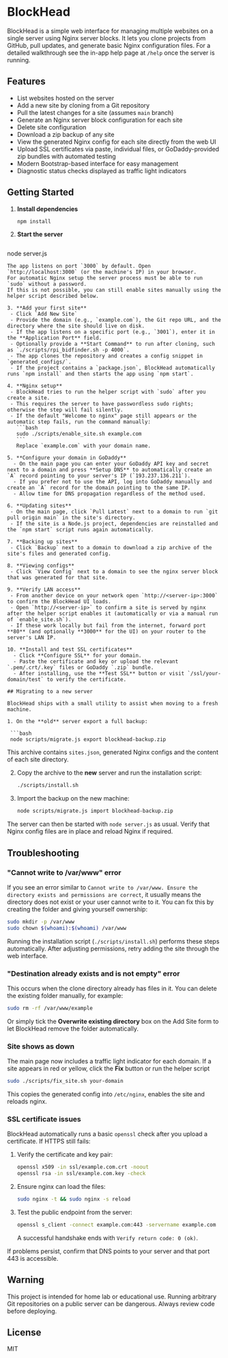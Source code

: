 # BlockHead

BlockHead is a simple web interface for managing multiple websites on a single server using Nginx server blocks. It lets you clone projects from GitHub, pull updates, and generate basic Nginx configuration files.
For a detailed walkthrough see the in-app help page at `/help` once the server is running.

## Features

- List websites hosted on the server
- Add a new site by cloning from a Git repository
- Pull the latest changes for a site (assumes `main` branch)
- Generate an Nginx server block configuration for each site
- Delete site configuration
- Download a zip backup of any site
- View the generated Nginx config for each site directly from the web UI
- Upload SSL certificates via paste, individual files, or GoDaddy-provided zip bundles with automated testing
- Modern Bootstrap-based interface for easy management
- Diagnostic status checks displayed as traffic light indicators

## Getting Started

1. **Install dependencies**
   ```bash
   npm install
   ```
2. **Start the server**
   ```bash
 node server.js
  ```
  The app listens on port `3000` by default. Open `http://localhost:3000` (or the machine's IP) in your browser.
  For automatic Nginx setup the server process must be able to run `sudo` without a password.
  If this is not possible, you can still enable sites manually using the helper script described below.

3. **Add your first site**
   - Click `Add New Site`
   - Provide the domain (e.g., `example.com`), the Git repo URL, and the directory where the site should live on disk.
   - If the app listens on a specific port (e.g., `3001`), enter it in the **Application Port** field.
   - Optionally provide a **Start Command** to run after cloning, such as `./scripts/rpi_bidfinder.sh -p 4000`.
   - The app clones the repository and creates a config snippet in `generated_configs/`.
   - If the project contains a `package.json`, BlockHead automatically runs `npm install` and then starts the app using `npm start`.

4. **Nginx setup**
   - BlockHead tries to run the helper script with `sudo` after you create a site.
   - This requires the server to have passwordless sudo rights; otherwise the step will fail silently.
   - If the default "Welcome to nginx" page still appears or the automatic step fails, run the command manually:
     ```bash
     sudo ./scripts/enable_site.sh example.com
     ```
     Replace `example.com` with your domain name.

5. **Configure your domain in GoDaddy**
    - On the main page you can enter your GoDaddy API key and secret next to a domain and press **Setup DNS** to automatically create an `A` record pointing to your server's IP (`193.237.136.211`).
    - If you prefer not to use the API, log into GoDaddy manually and create an `A` record for the domain pointing to the same IP.
    - Allow time for DNS propagation regardless of the method used.

6. **Updating sites**
   - On the main page, click `Pull Latest` next to a domain to run `git pull origin main` in the site's directory.
   - If the site is a Node.js project, dependencies are reinstalled and the `npm start` script runs again automatically.

7. **Backing up sites**
   - Click `Backup` next to a domain to download a zip archive of the site's files and generated config.

8. **Viewing configs**
   - Click `View Config` next to a domain to see the nginx server block that was generated for that site.

9. **Verify LAN access**
   - From another device on your network open `http://<server-ip>:3000` to confirm the BlockHead UI loads.
   - Open `http://<server-ip>` to confirm a site is served by nginx after the helper script enables it (automatically or via a manual run of `enable_site.sh`).
   - If these work locally but fail from the internet, forward port **80** (and optionally **3000** for the UI) on your router to the server's LAN IP.

10. **Install and test SSL certificates**
    - Click **Configure SSL** for your domain.
    - Paste the certificate and key or upload the relevant `.pem/.crt/.key` files or GoDaddy `.zip` bundle.
    - After installing, use the **Test SSL** button or visit `/ssl/your-domain/test` to verify the certificate.

## Migrating to a new server

BlockHead ships with a small utility to assist when moving to a fresh machine.

1. On the **old** server export a full backup:

   ```bash
   node scripts/migrate.js export blockhead-backup.zip
   ```

   This archive contains `sites.json`, generated Nginx configs and the content
   of each site directory.

2. Copy the archive to the **new** server and run the installation script:

   ```bash
   ./scripts/install.sh
   ```

3. Import the backup on the new machine:

   ```bash
   node scripts/migrate.js import blockhead-backup.zip
   ```


The server can then be started with `node server.js` as usual. Verify that Nginx
config files are in place and reload Nginx if required.

## Troubleshooting

### "Cannot write to /var/www" error

If you see an error similar to `Cannot write to /var/www. Ensure the directory
exists and permissions are correct`, it usually means the directory does not
exist or your user cannot write to it. You can fix this by creating the folder
and giving yourself ownership:

```bash
sudo mkdir -p /var/www
sudo chown $(whoami):$(whoami) /var/www
```

Running the installation script (`./scripts/install.sh`) performs these steps
automatically. After adjusting permissions, retry adding the site through the
web interface.

### "Destination already exists and is not empty" error

This occurs when the clone directory already has files in it. You can delete the
existing folder manually, for example:

```bash
sudo rm -rf /var/www/example
```

Or simply tick the **Overwrite existing directory** box on the Add Site form to
let BlockHead remove the folder automatically.

### Site shows as down

The main page now includes a traffic light indicator for each domain. If a site
appears in red or yellow, click the **Fix** button or run the helper script

```bash
sudo ./scripts/fix_site.sh your-domain
```

This copies the generated config into `/etc/nginx`, enables the site and
reloads nginx.

### SSL certificate issues

BlockHead automatically runs a basic `openssl` check after you upload a certificate.
If HTTPS still fails:

1. Verify the certificate and key pair:
   ```bash
   openssl x509 -in ssl/example.com.crt -noout
   openssl rsa -in ssl/example.com.key -check
   ```
2. Ensure nginx can load the files:
   ```bash
   sudo nginx -t && sudo nginx -s reload
   ```
3. Test the public endpoint from the server:
   ```bash
   openssl s_client -connect example.com:443 -servername example.com
   ```
   A successful handshake ends with `Verify return code: 0 (ok)`.

If problems persist, confirm that DNS points to your server and that port 443 is accessible.

## Warning

This project is intended for home lab or educational use. Running arbitrary Git repositories on a public server can be dangerous. Always review code before deploying.

## License

MIT
